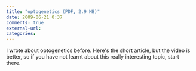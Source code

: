 ```yaml
---
title: "optogenetics (PDF, 2.9 MB)"
date: 2009-06-21 0:37
comments: true
external-url:
categories:
---
```

I wrote about optogenetics before. Here's the short article, but the video is better, so if you have not learnt about this really interesting topic, start there.
